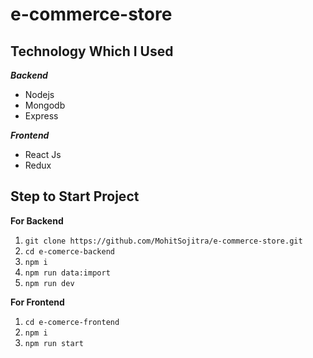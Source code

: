 # e-commerce-store



 ## Technology Which I Used
   ***Backend***
   
 - Nodejs
 - Mongodb
 - Express

 ***Frontend***
 

 - React Js
 - Redux

 ## Step to Start Project
 **For Backend**
 1. `git clone https://github.com/MohitSojitra/e-commerce-store.git`
 2. `cd e-comerce-backend`
 3. `npm i`
 4. `npm run data:import`
 5. `npm run dev`

**For Frontend**

 1. `cd e-comerce-frontend`
 2. `npm i`
 3. `npm run start`




